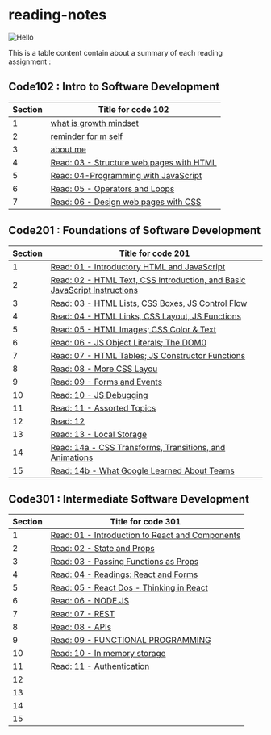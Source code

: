 # reading-notes
![Hello](https://upload.wikimedia.org/wikipedia/commons/thumb/d/d9/Hello_%28yellow%29.svg/1200px-Hello_%28yellow%29.svg.png)

This is a table content contain about a summary of each reading assignment :

## **Code102 : Intro to Software Development**

|Section|Title for code 102 |
|-------|-----|
|1      |[what is growth mindset](/code102/file1.md)
|2      |[reminder for m self](code102/file2.md)
|3      |[about me](code102/file3.md)
|4      |[Read: 03 - Structure web pages with HTML](code102/read03.md)|
|5      |[Read: 04-Programming with JavaScript](code102/read04.md)|
|6      |[Read: 05 - Operators and Loops](code102/read05.md)
|7      |[Read: 06 -  Design web pages with CSS](code102/read06.md)


## **Code201 : Foundations of Software Development**

|Section|Title for code 201 |
|-------|-----|
|1      |[Read: 01 - Introductory HTML and JavaScript](/code201/read01.md)|
|2      |[Read: 02 - HTML Text, CSS Introduction, and Basic JavaScript Instructions](/code201/read02.md)
|3      |[Read: 03 - HTML Lists, CSS Boxes, JS Control Flow](/code201/read03.md)
|4      |[Read: 04 - HTML Links, CSS Layout, JS Functions](/code201/read04.md)
|5      |[Read: 05 - HTML Images; CSS Color & Text](/code201/read05.md)
|6      |[Read: 06 - JS Object Literals; The DOM0](/code201/read06.md)
|7      |[Read: 07 - HTML Tables; JS Constructor Functions](/code201/read07.md)
|8      |[Read: 08 - More CSS Layou](/code201/read08.md)
|9      |[Read: 09 - Forms and Events](/code201/read09.md)
|10     |[Read: 10 - JS Debugging](/code201/read10.md)
|11     |[Read: 11 - Assorted Topics](/code201/read11.md)
|12     |[Read: 12]((/code201/read12.md))
|13     |[Read: 13 - Local Storage](/code201/read13.md)
|14     |[Read: 14a - CSS Transforms, Transitions, and Animations](/code201/read14a.md)
|15     |[Read: 14b - What Google Learned About Teams](/code201/read14b.md)


## **Code301 : Intermediate Software Development**

|Section|Title for code 301 |
|-------|-----|
|1      |[Read: 01 - Introduction to React and Components](/code301/read01.md)|
|2      |[Read: 02 - State and Props](/code301/read02.md)|
|3      |[Read: 03 - Passing Functions as Props](/code301/read03.md)|
|4      |[Read: 04 - Readings: React and Forms](/code301/read04.md)|
|5      |[Read: 05 - React Dos - Thinking in React](/code301/read05.md)|
|6      |[Read: 06 - NODE.JS](/code301/read06.md)|
|7      |[Read: 07 - REST](/code301/read07.md)|
|8      |[Read: 08 - APIs](/code301/read08.md)|
|9      |[Read: 09 - FUNCTIONAL PROGRAMMING](/code301/read09.md)|
|10     |[Read: 10 - In memory storage](/code301/read10.md)|
|11     |[Read: 11 - Authentication](/code301/read11.md)|
|12     ||
|13     ||
|14     ||
|15     ||